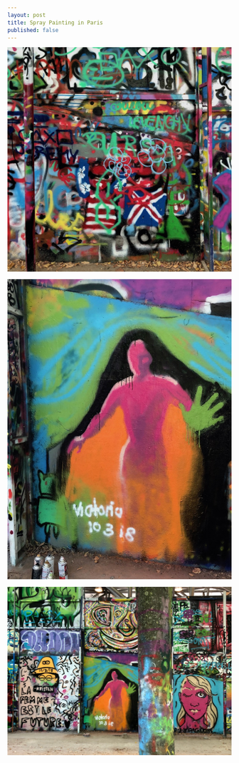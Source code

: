 ```yaml
---
layout: post
title: Spray Painting in Paris
published: false
---
```



![Spray paint canvas](/images/parispaint1.jpg)

![Spray paint canvas](/images/parispaint2.jpg)

![Spray paint canvas](/images/parispaint3.jpg)
